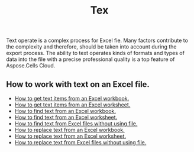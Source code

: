 ﻿---
title: Tex
second_title: Aspose.Cells Cloud Documen
type: docs
url: /ar/text/
aliases: [/working-with-text/]
keywords: Get, find, and replace text from Microsoft Excel (XLS, XLSX, XLSM, XLSB) and Open Document Spreadsheet (ODS) files
description: Aspose.Cells Cloud REST API support getting, finding, and replacing text from Excel files. SDK support kinds of development languages. They include Android, C#, Go, Java, NodeJS, Perl, PHP, Python, Ruby, and swift
weight: 34
---
Text operate  is a complex process for Excel fie. Many factors contribute to the complexity and therefore, should be taken into account during the export process. The ability to text operates kinds of formats and types of data into the file with a precise professional quality is a top feature of Aspose.Cells Cloud.

## How to work with text on an Excel file.

- [How to get text items from an Excel workbook.](/cells/ar/workbook/get-text-items/)
- [How to get text items from an Excel worksheet.](/cells/ar/worksheets/get-text-items/)
- [How to find text from an Excel workbook.](/cells/ar/workbook/find-text/)
- [How to find text from an Excel worksheet.](/cells/ar/worksheets/find-text/)
- [How to find text from Excel files without using file.](/cells/ar/search/)
- [How to replace text from an Excel workbook.](/cells/ar/workbook/replace-text/)
- [How to replace text from an Excel worksheet.](/cells/ar/worksheets/replace-text/)
- [How to replace text from Excel files without using file.](/cells/ar/replace/)
